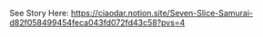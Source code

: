 See Story Here:
https://ciaodar.notion.site/Seven-Slice-Samurai-d82f058499454feca043fd072fd43c58?pvs=4
